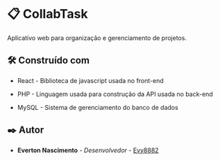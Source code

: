 # 📋 CollabTask

Aplicativo web para organização e gerenciamento de projetos.
  
## 🛠️ Construído com

* React - Biblioteca de javascript usada no front-end

* PHP - Linguagem usada para construção da API usada no back-end

* MySQL - Sistema de gerenciamento do banco de dados

## ✒️ Autor

*  **Everton Nascimento** - *Desenvolvedor* - [Evy8882](https://github.com/Evy8882)

 